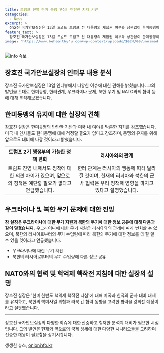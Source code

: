 ```yaml
---
title: 트럼프 진영 한미 동맹 안심! 탄탄한 지지 기반
categories:
  - News
excerpt: >
  장호진 국가안보실장은 13일 도널드 트럼프 전 대통령의 재집권 여부와 상관없이 한미동맹이 탄탄할 것이라고 강조했다. 그는 트럼프 진영 내 인사들의 발언에 대해 대비하고 있다고 설명하며, 한러 관계와 우크라이나에 대한 무기 지원, 북한 무기에 대한 정보 공유 등을 다루며 한미일 정책 협의를 강화할 예정이라고 밝혔다.
feature_text: >
  장호진 국가안보실장은 13일 도널드 트럼프 전 대통령의 재집권 여부와 상관없이 한미동맹이 탄탄할 것이라고 강조했다. 그는 트럼프 진영 내 인사들의 발언에 대해 대비하고 있다고 설명하며, 한러 관계와 우크라이나에 대한 무기 지원, 북한 무기에 대한 정보 공유 등을 다루며 한미일 정책 협의를 강화할 예정이라고 밝혔다.
image: 'https://www.behealthy4u.com/wp-content/uploads/2024/06/unnamed-file.png'
---
```


<p><img src="https://www.behealthy4u.com/wp-content/uploads/2024/06/unnamed-file.png" alt="info 속보" /></p>

<h2>장호진 국가안보실장의 인터뷰 내용 분석</h2>

<p data-ke-size="size16">장호진 국가안보실장은 13일 인터뷰에서 다양한 이슈에 대한 견해를 밝혔습니다. 그의 발언을 토대로 한미동맹, 한러관계, 우크라이나 문제, 북한 무기 및 NATO와의 협력 등에 대해 분석해보겠습니다.</p>

<h2>한미동맹의 유지에 대한 실장의 견해</h2>

<p data-ke-size="size16">장호진 실장은 한미동맹의 탄탄한 기반과 미국 내 여야를 막론한 지지를 강조했습니다. 미국 내 인사들도 한미동맹에 대해 걱정할 필요가 없다고 강조하며, 동맹의 유지를 위해 앞으로도 대비해 나갈 것이라고 밝혔습니다.</p>

<table>
    <tr>
        <td style="text-align: center; height: 17px;"><b>트럼프 2기 행정부의 가능한 정책 변화</b></td>
        <td style="text-align: center; height: 17px;"><b>러시아와의 관계</b></td>
    </tr>
    <tr>
        <td style="text-align: center; height: 17px;">트럼프 진영 내에서도 정책에 대한 의견 차이가 있으며, 앞으로의 정책은 예단할 필요가 없다고 언급했습니다.</td>
        <td style="text-align: center; height: 17px;">한러 관계는 러시아의 행동에 따라 달라질 것이며, 현재의 러시아와 북한의 군사 협력은 우리 정책에 영향을 미치고 있다고 설명했습니다.</td>
    </tr>
</table>

<h2>우크라이나 및 북한 무기 문제에 대한 전망</h2>

<p data-ke-size="size16"><b>장 실장은 우크라이나에 대한 무기 지원과 북한의 무기에 대한 정보 공유에 대해 다음과 같이 말했습니다.</b> 우크라이나에 대한 무기 지원은 러시아와의 관계에 따라 변화할 수 있으며, 북한의 러시아로부터의 무기 수입량에 따라 북한의 무기에 대한 정보를 더 잘 알 수 있을 것이라고 언급했습니다.</p>

<ul>
    <li>우크라이나에 대한 무기 지원</li>
    <li>북한의 러시아로부터의 무기 수입량에 따른 정보 공유</li>
</ul>

<h2>NATO와의 협력 및 핵억제 핵작전 지침에 대한 실장의 설명</h2>

<p data-ke-size="size16">장호진 실장은 '한미 한반도 핵억제 핵작전 지침'에 대해 미국과 한국의 군사 대비 태세를 유지하고, 북한의 핵미사일 위협과 러북 간 협력 동향을 고려한 협력을 강화할 예정이라고 설명했습니다.</p>

<hr>

<p data-ke-size="size16">장호진 국가안보실장의 다양한 이슈에 대한 신중하고 철저한 분석과 대비가 필요한 시점입니다. 그의 발언은 현재와 앞으로의 국제 정세에 대한 다양한 시나리오들을 고려하며 신중한 대응이 필요함을 상기시킵니다.</p>
생생한 뉴스, <a href="https://onioninfo.kr" rel="dofollow">onioninfo.kr</a>


